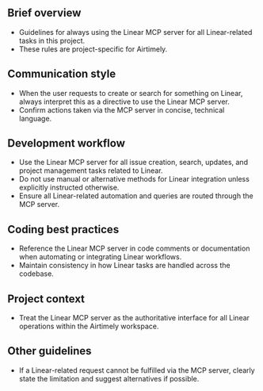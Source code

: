 ## Brief overview

- Guidelines for always using the Linear MCP server for all Linear-related tasks in this project.
- These rules are project-specific for Airtimely.

## Communication style

- When the user requests to create or search for something on Linear, always interpret this as a directive to use the Linear MCP server.
- Confirm actions taken via the MCP server in concise, technical language.

## Development workflow

- Use the Linear MCP server for all issue creation, search, updates, and project management tasks related to Linear.
- Do not use manual or alternative methods for Linear integration unless explicitly instructed otherwise.
- Ensure all Linear-related automation and queries are routed through the MCP server.

## Coding best practices

- Reference the Linear MCP server in code comments or documentation when automating or integrating Linear workflows.
- Maintain consistency in how Linear tasks are handled across the codebase.

## Project context

- Treat the Linear MCP server as the authoritative interface for all Linear operations within the Airtimely workspace.

## Other guidelines

- If a Linear-related request cannot be fulfilled via the MCP server, clearly state the limitation and suggest alternatives if possible.
